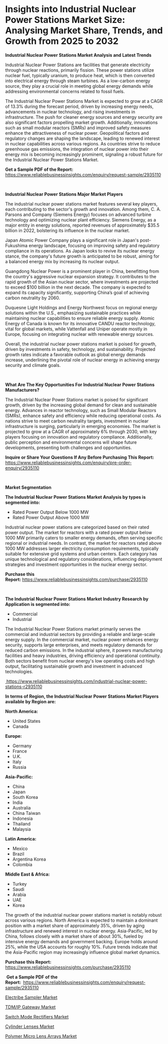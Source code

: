 <p><h1>Insights into Industrial Nuclear Power Stations Market Size: Analysing Market Share, Trends, and Growth from 2025 to 2032</h1></p><p><strong>Industrial Nuclear Power Stations Market Analysis and Latest Trends</strong></p>
<p><p>Industrial Nuclear Power Stations are facilities that generate electricity through nuclear reactions, primarily fission. These power stations utilize nuclear fuel, typically uranium, to produce heat, which is then converted into electrical energy through steam turbines. As a low-carbon energy source, they play a crucial role in meeting global energy demands while addressing environmental concerns related to fossil fuels.</p><p>The Industrial Nuclear Power Stations Market is expected to grow at a CAGR of 13.3% during the forecast period, driven by increasing energy needs, advancements in nuclear technology, and rising investments in infrastructure. The push for cleaner energy sources and energy security are also significant factors propelling market growth. Additionally, innovations such as small modular reactors (SMRs) and improved safety measures enhance the attractiveness of nuclear power. Geopolitical factors and regulatory changes are shaping the landscape, leading to renewed interest in nuclear capabilities across various regions. As countries strive to reduce greenhouse gas emissions, the integration of nuclear power into their energy mix is becoming increasingly prominent, signaling a robust future for the Industrial Nuclear Power Stations Market.</p></p>
<p><strong>Get a Sample PDF of the Report:&nbsp;</strong> <a href="https://www.reliablebusinessinsights.com/enquiry/request-sample/2935110?utm_campaign=101&utm_medium=2&utm_source=Github&utm_content=ia&utm_term=14032025&utm_id=industrial-nuclear-power-stations">https://www.reliablebusinessinsights.com/enquiry/request-sample/2935110</a></p>
<p>&nbsp;</p>
<p><strong>Industrial Nuclear Power Stations Major Market Players</strong></p>
<p><p>The industrial nuclear power stations market features several key players, each contributing to the sector's growth and innovation. Among them, C. A. Parsons and Company (Siemens Energy) focuses on advanced turbine technology and optimizing nuclear plant efficiency. Siemens Energy, as a major entity in energy solutions, reported revenues of approximately $35.5 billion in 2022, bolstering its influence in the nuclear market.</p><p>Japan Atomic Power Company plays a significant role in Japan's post-Fukushima energy landscape, focusing on improving safety and regulatory compliance in its operations. As Japan looks to revive its nuclear energy stance, the company's future growth is anticipated to be robust, aiming for a balanced energy mix by increasing its nuclear output.</p><p>Guangdong Nuclear Power is a prominent player in China, benefitting from the country's aggressive nuclear expansion strategy. It contributes to the rapid growth of the Asian nuclear sector, where investments are projected to exceed $100 billion in the next decade. The company is expected to expand its capacity significantly, supporting China’s goal of achieving carbon neutrality by 2060.</p><p>Duquesne Light Holdings and Energy Northwest focus on regional energy solutions within the U.S., emphasizing sustainable practices while maintaining nuclear capabilities to ensure reliable energy supply. Atomic Energy of Canada is known for its innovative CANDU reactor technology, vital for global markets, while Vattenfall and Uniper operate mostly in Europe, focusing on integrating nuclear with renewable energy sources.</p><p>Overall, the industrial nuclear power stations market is poised for growth, driven by investments in safety, technology, and sustainability. Projected growth rates indicate a favorable outlook as global energy demands increase, underlining the pivotal role of nuclear energy in achieving energy security and climate goals.</p></p>
<p>&nbsp;</p>
<p><strong>What Are The Key Opportunities For Industrial Nuclear Power Stations Manufacturers?</strong></p>
<p><p>The Industrial Nuclear Power Stations market is poised for significant growth, driven by the increasing global demand for clean and sustainable energy. Advances in reactor technology, such as Small Modular Reactors (SMRs), enhance safety and efficiency while reducing operational costs. As nations strive to meet carbon neutrality targets, investment in nuclear infrastructure is surging, particularly in emerging economies. The market is projected to grow at a CAGR of approximately 6% through 2030, with key players focusing on innovation and regulatory compliance. Additionally, public perception and environmental concerns will shape future developments, presenting both challenges and opportunities.</p></p>
<p><strong>Inquire or Share Your Questions If Any Before Purchasing This Report:</strong> <a href="https://www.reliablebusinessinsights.com/enquiry/pre-order-enquiry/2935110?utm_campaign=101&utm_medium=2&utm_source=Github&utm_content=ia&utm_term=14032025&utm_id=industrial-nuclear-power-stations">https://www.reliablebusinessinsights.com/enquiry/pre-order-enquiry/2935110</a></p>
<p>&nbsp;</p>
<p><strong>Market Segmentation</strong></p>
<p><strong>The Industrial Nuclear Power Stations Market Analysis by types is segmented into:</strong></p>
<p><ul><li>Rated Power Output Below 1000 MW</li><li>Rated Power Output Above 1000 MW</li></ul></p>
<p><p>Industrial nuclear power stations are categorized based on their rated power output. The market for reactors with a rated power output below 1000 MW primarily caters to smaller energy demands, often serving specific regional or industrial needs. In contrast, the market for reactors rated above 1000 MW addresses larger electricity consumption requirements, typically suitable for extensive grid systems and urban centers. Each category has unique technological and regulatory considerations, influencing deployment strategies and investment opportunities in the nuclear energy sector.</p></p>
<p><strong>Purchase this Report:&nbsp;</strong><a href="https://www.reliablebusinessinsights.com/purchase/2935110?utm_campaign=101&utm_medium=2&utm_source=Github&utm_content=ia&utm_term=14032025&utm_id=industrial-nuclear-power-stations">https://www.reliablebusinessinsights.com/purchase/2935110</a></p>
<p>&nbsp;</p>
<p><strong>The Industrial Nuclear Power Stations Market Industry Research by Application is segmented into:</strong></p>
<p><ul><li>Commercial</li><li>Industrial</li></ul></p>
<p><p>The Industrial Nuclear Power Stations market primarily serves the commercial and industrial sectors by providing a reliable and large-scale energy supply. In the commercial market, nuclear power enhances energy security, supports large enterprises, and meets regulatory demands for reduced carbon emissions. In the industrial sphere, it powers manufacturing facilities and heavy industries, driving efficiency and operational continuity. Both sectors benefit from nuclear energy's low operating costs and high output, facilitating sustainable growth and investment in advanced technologies.</p></p>
<p><a href="https://www.reliablebusinessinsights.com/industrial-nuclear-power-stations-r2935110?utm_campaign=101&utm_medium=2&utm_source=Github&utm_content=ia&utm_term=14032025&utm_id=industrial-nuclear-power-stations">&nbsp;https://www.reliablebusinessinsights.com/industrial-nuclear-power-stations-r2935110</a></p>
<p><strong>In terms of Region, the Industrial Nuclear Power Stations Market Players available by Region are:</strong></p>
<p>
    <p> <strong> North America: </strong>
        <ul>
            <li>United States</li>
            <li>Canada</li>
        </ul>
        </p> 
    <p> <strong> Europe: </strong>
        <ul>
            <li>Germany</li>
            <li>France</li>
            <li>U.K.</li>
            <li>Italy</li>
            <li>Russia</li>
        </ul>
        </p> 
    <p> <strong> Asia-Pacific: </strong>
        <ul>
            <li>China</li>
            <li>Japan</li>
            <li>South Korea</li>
            <li>India</li>
            <li>Australia</li>
            <li>China Taiwan</li>
            <li>Indonesia</li>
            <li>Thailand</li>
            <li>Malaysia</li>
        </ul>
        </p> 
    <p> <strong> Latin America: </strong>
        <ul>
            <li>Mexico</li>
            <li>Brazil</li>
            <li>Argentina Korea</li>
            <li>Colombia</li>
        </ul>
        </p> 
    <p> <strong> Middle East & Africa: </strong>
        <ul>
            <li>Turkey</li>
            <li>Saudi</li>
            <li>Arabia</li>
            <li>UAE</li>
            <li>Korea</li>
        </ul>
    </p>
    </p>
<p><p>The growth of the industrial nuclear power stations market is notably robust across various regions. North America is expected to maintain a dominant position with a market share of approximately 35%, driven by aging infrastructure and renewed interest in nuclear energy. Asia-Pacific, led by China, follows closely with a market share of about 30%, fueled by intensive energy demands and government backing. Europe holds around 25%, while the USA accounts for roughly 10%. Future trends indicate that the Asia-Pacific region may increasingly influence global market dynamics.</p></p>
<p><strong>Purchase this Report: </strong><a href="https://www.reliablebusinessinsights.com/purchase/2935110?utm_campaign=101&utm_medium=2&utm_source=Github&utm_content=ia&utm_term=14032025&utm_id=industrial-nuclear-power-stations">https://www.reliablebusinessinsights.com/purchase/2935110</a></p>
<p>&nbsp;<strong>Get a Sample PDF of the Report:&nbsp;&nbsp;</strong><a href="https://www.reliablebusinessinsights.com/enquiry/request-sample/2935110?utm_campaign=101&utm_medium=2&utm_source=Github&utm_content=ia&utm_term=14032025&utm_id=industrial-nuclear-power-stations">https://www.reliablebusinessinsights.com/enquiry/request-sample/2935110</a></p>
<p><strong></strong></p>
<p><p><a href="https://github.com/gitfwelday/Market-Research-Report-List-1/blob/main/electribe-sampler-market.md?utm_campaign=101&utm_medium=2&utm_source=Github&utm_content=ia&utm_term=14032025&utm_id=industrial-nuclear-power-stations">Electribe Sampler Market</a></p><p><a href="https://github.com/mronmizoe/Market-Research-Report-List-1/blob/main/tdmip-gateway-market.md?utm_campaign=101&utm_medium=2&utm_source=Github&utm_content=ia&utm_term=14032025&utm_id=industrial-nuclear-power-stations">TDM/IP Gateway Market</a></p><p><a href="https://github.com/heinslakey2x/Market-Research-Report-List-1/blob/main/switch-mode-rectifiers-market.md?utm_campaign=101&utm_medium=2&utm_source=Github&utm_content=ia&utm_term=14032025&utm_id=industrial-nuclear-power-stations">Switch Mode Rectifiers Market</a></p><p><a href="https://github.com/buseknoden2b/Market-Research-Report-List-1/blob/main/cylinder-lenses-market.md?utm_campaign=101&utm_medium=2&utm_source=Github&utm_content=ia&utm_term=14032025&utm_id=industrial-nuclear-power-stations">Cylinder Lenses Market</a></p><p><a href="https://github.com/makzzochil/Market-Research-Report-List-1/blob/main/polymer-micro-lens-arrays-market.md?utm_campaign=101&utm_medium=2&utm_source=Github&utm_content=ia&utm_term=14032025&utm_id=industrial-nuclear-power-stations">Polymer Micro Lens Arrays Market</a></p></p>